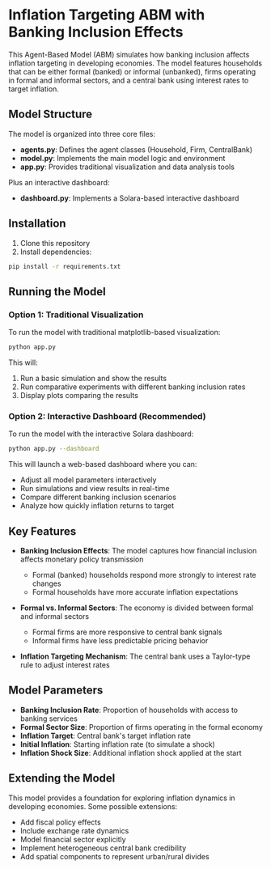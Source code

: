 # Inflation Targeting ABM with Banking Inclusion Effects

This Agent-Based Model (ABM) simulates how banking inclusion affects inflation targeting in developing economies. The model features households that can be either formal (banked) or informal (unbanked), firms operating in formal and informal sectors, and a central bank using interest rates to target inflation.

## Model Structure

The model is organized into three core files:

- **agents.py**: Defines the agent classes (Household, Firm, CentralBank)
- **model.py**: Implements the main model logic and environment
- **app.py**: Provides traditional visualization and data analysis tools

Plus an interactive dashboard:

- **dashboard.py**: Implements a Solara-based interactive dashboard

## Installation

1. Clone this repository
2. Install dependencies:

```bash
pip install -r requirements.txt
```

## Running the Model

### Option 1: Traditional Visualization

To run the model with traditional matplotlib-based visualization:

```bash
python app.py
```

This will:
1. Run a basic simulation and show the results
2. Run comparative experiments with different banking inclusion rates
3. Display plots comparing the results

### Option 2: Interactive Dashboard (Recommended)

To run the model with the interactive Solara dashboard:

```bash
python app.py --dashboard
```

This will launch a web-based dashboard where you can:
- Adjust all model parameters interactively
- Run simulations and view results in real-time
- Compare different banking inclusion scenarios
- Analyze how quickly inflation returns to target

## Key Features

- **Banking Inclusion Effects**: The model captures how financial inclusion affects monetary policy transmission
  - Formal (banked) households respond more strongly to interest rate changes
  - Formal households have more accurate inflation expectations

- **Formal vs. Informal Sectors**: The economy is divided between formal and informal sectors
  - Formal firms are more responsive to central bank signals
  - Informal firms have less predictable pricing behavior

- **Inflation Targeting Mechanism**: The central bank uses a Taylor-type rule to adjust interest rates

## Model Parameters

- **Banking Inclusion Rate**: Proportion of households with access to banking services
- **Formal Sector Size**: Proportion of firms operating in the formal economy
- **Inflation Target**: Central bank's target inflation rate
- **Initial Inflation**: Starting inflation rate (to simulate a shock)
- **Inflation Shock Size**: Additional inflation shock applied at the start

## Extending the Model

This model provides a foundation for exploring inflation dynamics in developing economies. Some possible extensions:

- Add fiscal policy effects
- Include exchange rate dynamics
- Model financial sector explicitly
- Implement heterogeneous central bank credibility
- Add spatial components to represent urban/rural divides
